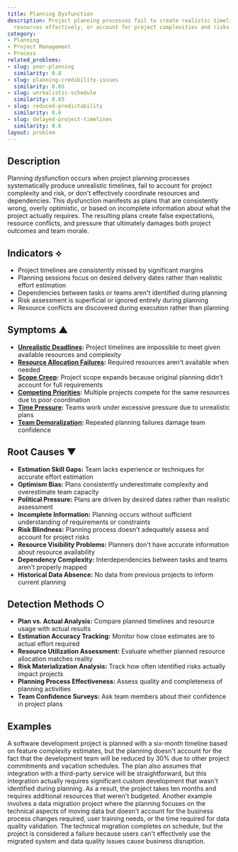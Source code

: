 ```yaml
---
title: Planning Dysfunction
description: Project planning processes fail to create realistic timelines, allocate
  resources effectively, or account for project complexities and risks.
category:
- Planning
- Project Management
- Process
related_problems:
- slug: poor-planning
  similarity: 0.8
- slug: planning-credibility-issues
  similarity: 0.65
- slug: unrealistic-schedule
  similarity: 0.65
- slug: reduced-predictability
  similarity: 0.6
- slug: delayed-project-timelines
  similarity: 0.6
layout: problem
---
```


## Description

Planning dysfunction occurs when project planning processes systematically produce unrealistic timelines, fail to account for project complexity and risk, or don't effectively coordinate resources and dependencies. This dysfunction manifests as plans that are consistently wrong, overly optimistic, or based on incomplete information about what the project actually requires. The resulting plans create false expectations, resource conflicts, and pressure that ultimately damages both project outcomes and team morale.

## Indicators ⟡

- Project timelines are consistently missed by significant margins
- Planning sessions focus on desired delivery dates rather than realistic effort estimation
- Dependencies between tasks or teams aren't identified during planning
- Risk assessment is superficial or ignored entirely during planning
- Resource conflicts are discovered during execution rather than planning

## Symptoms ▲

- **[Unrealistic Deadlines](unrealistic-deadlines.md):** Project timelines are impossible to meet given available resources and complexity
- **[Resource Allocation Failures](resource-allocation-failures.md):** Required resources aren't available when needed
- **[Scope Creep](scope-creep.md):** Project scope expands because original planning didn't account for full requirements
- **[Competing Priorities](competing-priorities.md):** Multiple projects compete for the same resources due to poor coordination
- **[Time Pressure](time-pressure.md):** Teams work under excessive pressure due to unrealistic plans
- **[Team Demoralization](team-demoralization.md):** Repeated planning failures damage team confidence

## Root Causes ▼

- **Estimation Skill Gaps:** Team lacks experience or techniques for accurate effort estimation
- **Optimism Bias:** Plans consistently underestimate complexity and overestimate team capacity
- **Political Pressure:** Plans are driven by desired dates rather than realistic assessment
- **Incomplete Information:** Planning occurs without sufficient understanding of requirements or constraints
- **Risk Blindness:** Planning process doesn't adequately assess and account for project risks
- **Resource Visibility Problems:** Planners don't have accurate information about resource availability
- **Dependency Complexity:** Interdependencies between tasks and teams aren't properly mapped
- **Historical Data Absence:** No data from previous projects to inform current planning

## Detection Methods ○

- **Plan vs. Actual Analysis:** Compare planned timelines and resource usage with actual results
- **Estimation Accuracy Tracking:** Monitor how close estimates are to actual effort required
- **Resource Utilization Assessment:** Evaluate whether planned resource allocation matches reality
- **Risk Materialization Analysis:** Track how often identified risks actually impact projects
- **Planning Process Effectiveness:** Assess quality and completeness of planning activities
- **Team Confidence Surveys:** Ask team members about their confidence in project plans

## Examples

A software development project is planned with a six-month timeline based on feature complexity estimates, but the planning doesn't account for the fact that the development team will be reduced by 30% due to other project commitments and vacation schedules. The plan also assumes that integration with a third-party service will be straightforward, but this integration actually requires significant custom development that wasn't identified during planning. As a result, the project takes ten months and requires additional resources that weren't budgeted. Another example involves a data migration project where the planning focuses on the technical aspects of moving data but doesn't account for the business process changes required, user training needs, or the time required for data quality validation. The technical migration completes on schedule, but the project is considered a failure because users can't effectively use the migrated system and data quality issues cause business disruption.